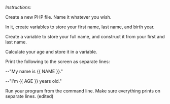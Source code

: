 *Instructions:*

Create a new PHP file. Name it whatever you wish.

In it, create variables to store your first name, last name, and birth year.

Create a variable to store your full name, and construct it from your first and last name.

Calculate your age and store it in a variable.

Print the following to the screen as separate lines:

--"My name is {{ NAME }}."

--"I'm {{ AGE }} years old."

Run your program from the command line. Make sure everything prints on separate lines. (edited)